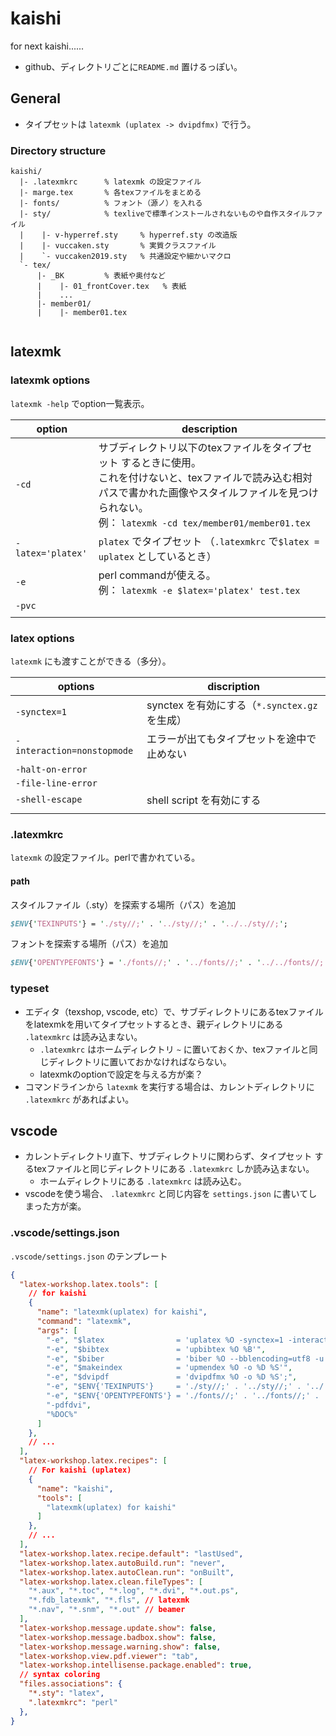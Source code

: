 # kaishi

for next kaishi......



- github、ディレクトリごとに`README.md` 置けるっぽい。



## General

- タイプセットは `latexmk (uplatex -> dvipdfmx)` で行う。



### Directory structure

```
kaishi/
  |- .latexmkrc      % latexmk の設定ファイル
  |- marge.tex       % 各texファイルをまとめる
  |- fonts/          % フォント（源ノ）を入れる
  |- sty/            % texliveで標準インストールされないものや自作スタイルファイル
  |    |- v-hyperref.sty     % hyperref.sty の改造版
  |    |- vuccaken.sty       % 実質クラスファイル
  |    `- vuccaken2019.sty   % 共通設定や細かいマクロ
  `- tex/
      |- _BK         % 表紙や奥付など
      |    |- 01_frontCover.tex   % 表紙
      |    ...
      |- member01/
      |    |- member01.tex
  
```



## latexmk

### latexmk options

`latexmk -help` でoption一覧表示。

| option            | description                                                  |
| ----------------- | ------------------------------------------------------------ |
| `-cd`             | サブディレクトリ以下のtexファイルをタイプセット するときに使用。<br>これを付けないと、texファイルで読み込む相対パスで書かれた画像やスタイルファイルを見つけられない。<br>例： `latexmk -cd tex/member01/member01.tex` |
| `-latex='platex'` | `platex` でタイプセット （`.latexmkrc` で`$latex = uplatex` としているとき） |
| `-e`              | perl commandが使える。<br>例： `latexmk -e $latex='platex' test.tex` |
| `-pvc`            |                                                              |
|                   |                                                              |

### latex options

`latexmk` にも渡すことができる（多分）。

| options                    | discription                                   |
| -------------------------- | --------------------------------------------- |
| `-synctex=1`               | synctex を有効にする（`*.synctex.gz` を生成） |
| `-interaction=nonstopmode` | エラーが出てもタイプセットを途中で止めない    |
| `-halt-on-error`           |                                               |
| `-file-line-error`         |                                               |
| `-shell-escape`            | shell script を有効にする                     |
|                            |                                               |



### .latexmkrc

`latexmk` の設定ファイル。perlで書かれている。

#### path

スタイルファイル（.sty）を探索する場所（パス）を追加
```perl
$ENV{'TEXINPUTS'} = './sty//;' . '../sty//;' . '../../sty//;';
```

フォントを探索する場所（パス）を追加
```perl
$ENV{'OPENTYPEFONTS'} = './fonts//;' . '../fonts//;' . '../../fonts//;';
```



### typeset

- エディタ（texshop, vscode, etc）で、サブディレクトリにあるtexファイルをlatexmkを用いてタイプセットするとき、親ディレクトリにある `.latexmkrc` は読み込まない。
  -  `.latexmkrc` はホームディレクトリ `~` に置いておくか、texファイルと同じディレクトリに置いておかなければならない。
  - latexmkのoptionで設定を与える方が楽？
- コマンドラインから `latexmk` を実行する場合は、カレントディレクトリに `.latexmkrc` があればよい。



## vscode

- カレントディレクトリ直下、サブディレクトリに関わらず、タイプセット するtexファイルと同じディレクトリにある `.latexmkrc` しか読み込まない。
  - ホームディレクトリにある `.latexmkrc` は読み込む。
- vscodeを使う場合、 `.latexmkrc` と同じ内容を `settings.json` に書いてしまった方が楽。



### .vscode/settings.json

`.vscode/settings.json` のテンプレート

```json
{
  "latex-workshop.latex.tools": [
    // for kaishi
    {
      "name": "latexmk(uplatex) for kaishi",
      "command": "latexmk",
      "args": [
        "-e", "$latex                = 'uplatex %O -synctex=1 -interaction=nonstopmode %S'",
        "-e", "$bibtex               = 'upbibtex %O %B'",
        "-e", "$biber                = 'biber %O --bblencoding=utf8 -u -U --output_safechars %B'",
        "-e", "$makeindex            = 'upmendex %O -o %D %S'",
        "-e", "$dvipdf               = 'dvipdfmx %O -o %D %S';",
        "-e", "$ENV{'TEXINPUTS'}     = './sty//;' . '../sty//;' . '../../sty//;' . './tex//;' . '../../tex//;'",
        "-e", "$ENV{'OPENTYPEFONTS'} = './fonts//;' . '../fonts//;' . '../../fonts//;'",
        "-pdfdvi",
        "%DOC%"
      ]
    },
    // ...
  ],
  "latex-workshop.latex.recipes": [
    // For kaishi (uplatex)
    {
      "name": "kaishi",
      "tools": [
        "latexmk(uplatex) for kaishi"
      ]
    },
    // ...
  ],
  "latex-workshop.latex.recipe.default": "lastUsed",
  "latex-workshop.latex.autoBuild.run": "never",
  "latex-workshop.latex.autoClean.run": "onBuilt",
  "latex-workshop.latex.clean.fileTypes": [
    "*.aux", "*.toc", "*.log", "*.dvi", "*.out.ps",
    "*.fdb_latexmk", "*.fls", // latexmk
    "*.nav", "*.snm", "*.out" // beamer
  ],
  "latex-workshop.message.update.show": false,
  "latex-workshop.message.badbox.show": false,
  "latex-workshop.message.warning.show": false,
  "latex-workshop.view.pdf.viewer": "tab",
  "latex-workshop.intellisense.package.enabled": true,
  // syntax coloring
  "files.associations": {
    "*.sty": "latex",
    ".latexmkrc": "perl"
  },
}
```


